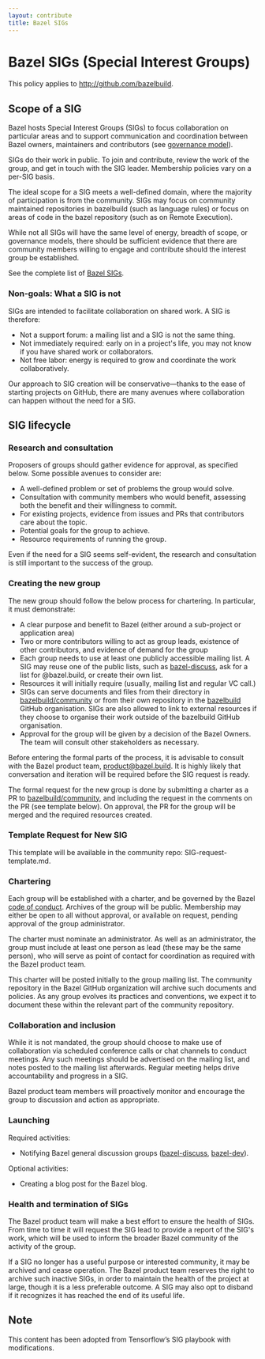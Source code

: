 ```yaml
---
layout: contribute
title: Bazel SIGs
---
```


# Bazel SIGs (Special Interest Groups)
This policy applies to http://github.com/bazelbuild.

## Scope of a SIG
Bazel hosts Special Interest Groups (SIGs) to focus collaboration on particular areas 
and to support communication and coordination between Bazel owners, maintainers and 
contributors (see [governance model](https://bazel.build/governance.html)). 

SIGs do their work in public. To join and contribute, review the work of the group, 
and get in touch with the SIG leader. Membership policies vary on a per-SIG basis.

The ideal scope for a SIG meets a well-defined domain, where the majority of participation 
is from the community. SIGs may focus on community maintained repositories in bazelbuild 
(such as language rules) or focus on areas of code in the bazel repository 
(such as on Remote Execution). 

While not all SIGs will have the same level of energy, breadth of scope, or governance 
models, there should be sufficient evidence that there are community members willing to 
engage and contribute should the interest group be established.

See the complete list of [Bazel SIGs](https://github.com/bazelbuild/community/tree/master/sigs).

### Non-goals: What a SIG is not
SIGs are intended to facilitate collaboration on shared work. A SIG is therefore:

- Not a support forum: a mailing list and a SIG is not the same thing.
- Not immediately required: early on in a project's life, you may not know if you have shared 
  work or collaborators.
- Not free labor: energy is required to grow and coordinate the work collaboratively.

Our approach to SIG creation will be conservative—thanks to the ease of starting projects on 
GitHub, there are many avenues where collaboration can happen without the need for a SIG.

## SIG lifecycle
### Research and consultation
Proposers of groups should gather evidence for approval, as specified below. Some possible 
avenues to consider are:

- A well-defined problem or set of problems the group would solve.
- Consultation with community members who would benefit, assessing both the benefit and their 
  willingness to commit.
- For existing projects, evidence from issues and PRs that contributors care about the topic.
- Potential goals for the group to achieve.
- Resource requirements of running the group.

Even if the need for a SIG seems self-evident, the research and consultation is still important 
to the success of the group.

### Creating the new group
The new group should follow the below process for chartering. In particular, it must demonstrate:

- A clear purpose and benefit to Bazel (either around a sub-project or application area)
- Two or more contributors willing to act as group leads, existence of other contributors, and 
  evidence of demand for the group
- Each group needs to use at least one publicly accessible mailing list. A SIG may reuse one of 
  the public lists, such as [bazel-discuss](https://groups.google.com/g/bazel-discuss), ask for 
  a list for @bazel.build, or create their own list.
- Resources it will initially require (usually, mailing list and regular VC call.)
- SIGs can serve documents and files from their directory in 
  [bazelbuild/community](https://github.com/bazelbuild/community) or from their own repository 
  in the [bazelbuild](https://github.com/bazelbuild) GitHub organisation. SIGs are also allowed 
  to link to external resources if they choose to organise their work outside of the bazelbuild 
  GitHub organisation. 
- Approval for the group will be given by a decision of the Bazel Owners. The team will consult 
  other stakeholders as necessary.

Before entering the formal parts of the process, it is advisable to consult with the Bazel 
product team, product@bazel.build. It is highly likely that conversation and iteration will 
be required before the SIG request is ready.

The formal request for the new group is done by submitting a charter as a PR to 
[bazelbuild/community](https://github.com/bazelbuild/community), and including the request in 
the comments on the PR (see template below). On approval, the PR for the group will be merged 
and the required resources created.

### Template Request for New SIG
This template will be available in the community repo: SIG-request-template.md.

### Chartering
Each group will be established with a charter, and be governed by the Bazel 
[code of conduct](https://bazel.build/contributing.html). Archives of the group will be public. 
Membership may either be open to all without approval, or available on request, pending approval 
of the group administrator.

The charter must nominate an administrator. As well as an administrator, the group must include 
at least one person as lead (these may be the same person), who will serve as point of contact 
for coordination as required with the Bazel product team.

This charter will be posted initially to the group mailing list. The community repository in the 
Bazel GitHub organization will archive such documents and policies. As any group evolves its 
practices and conventions, we expect it to document these within the relevant part of the 
community repository.

### Collaboration and inclusion
While it is not mandated, the group should choose to make use of collaboration via scheduled 
conference calls or chat channels to conduct meetings. Any such meetings should be advertised 
on the mailing list, and notes posted to the mailing list afterwards. Regular meeting helps 
drive accountability and progress in a SIG.

Bazel product team members will proactively monitor and encourage the group to discussion and 
action as appropriate.

### Launching
Required activities:

- Notifying Bazel general discussion groups ([bazel-discuss](https://groups.google.com/g/bazel-discuss), 
  [bazel-dev](https://groups.google.com/g/bazel-dev)).

Optional activities:

- Creating a blog post for the Bazel blog.

### Health and termination of SIGs
The Bazel product team will make a best effort to ensure the health of SIGs. From time to 
time it will request the SIG lead to provide a report of the SIG's work, which will be 
used to inform the broader Bazel community of the activity of the group.

If a SIG no longer has a useful purpose or interested community, it may be archived and 
cease operation. The Bazel product team reserves the right to archive such inactive SIGs, 
in order to maintain the health of the project at large, though it is a less preferable 
outcome. A SIG may also opt to disband if it recognizes it has reached the end of its 
useful life.

## Note
This content has been adopted from Tensorflow’s SIG playbook with modifications.
